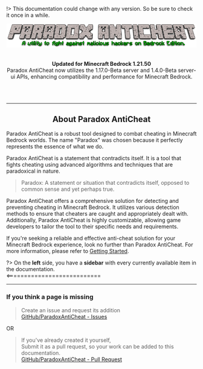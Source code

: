 !> This documentation could change with any version. So be sure to check it once in a while.

<div align="center">
  <img src="Media\paradox-header.png" alt="Paradox AntiCheat Logo">
  <br><br>
  <p><b>Updated for Minecraft Bedrock 1.21.50</b><br>
Paradox AntiCheat now utilizes the 1.17.0-Beta server and 1.4.0-Beta server-ui APIs, enhancing compatibility and performance for Minecraft Bedrock.</p>
  <br><br>
</div>

<hr>
<div>
  <center><h2>About Paradox AntiCheat</h2></center>
  <p>Paradox AntiCheat is a robust tool designed to combat cheating in Minecraft Bedrock worlds. The name "Paradox" was chosen because it perfectly represents the essence of what we do.</p>
  <p>Paradox AntiCheat is a statement that contradicts itself. It is a tool that fights cheating using advanced algorithms and techniques that are paradoxical in nature.</p>
  <blockquote>
    <p>Paradox: A statement or situation that contradicts itself, opposed to common sense and yet perhaps true.</p>
  </blockquote>
  <p>Paradox AntiCheat offers a comprehensive solution for detecting and preventing cheating in Minecraft Bedrock. It utilizes various detection methods to ensure that cheaters are caught and appropriately dealt with. Additionally, Paradox AntiCheat is highly customizable, allowing game developers to tailor the tool to their specific needs and requirements.</p>
  <p>If you're seeking a reliable and effective anti-cheat solution for your Minecraft Bedrock experience, look no further than Paradox AntiCheat. For more information, please refer to <a href="#/gettingstarted.md">Getting Started</a>.</p>
</div>

?> On the **left** side, you have a **sidebar** with every currently available item in the documentation. <br><===========================

---

<h3>If you think a page is missing</h3>

> Create an issue and request its addition  
> [GitHub/ParadoxAntiCheat - Issues](https://github.com/Visual1mpact/Paradox_AntiCheat/issues)

OR

> If you've already created it yourself,  
> Submit it as a pull request, so your work can be added to this documentation.  
> [GitHub/ParadoxAntiCheat - Pull Request](https://github.com/Visual1mpact/Paradox_AntiCheat/pulls)
